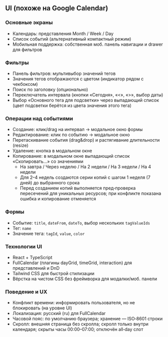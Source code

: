 ## UI (похоже на Google Calendar)

### Основные экраны

- Календарь: представления Month / Week / Day
- Список событий (альтернативный компактный режим)
 - Мобильная поддержка: собственная моб. панель навигации и drawer для фильтров

### Фильтры

- Панель фильтров: мультивыбор значений тегов
- Значения тегов отображаются с цветом (индикатор рядом с чекбоксом)
- Поиск по заголовку (опционально)
- Переключатель интервала (кнопки «Сегодня», «<», «>», выбор даты)
- Выбор «Основного тега для подсветки» через выпадающий список (цвет подсветки берётся из цвета значения этого тега)

### Операции над событиями

- Создание: клик/drag на интервал → модальное окно формы
- Редактирование: клик по событию → модальное окно
- Перетаскивание события (drag&drop) и растягивание длительности (resize)
- Удаление: кнопка в модальном окне
- Копирование: в модальном окне выпадающий список «Скопировать...» со значениями
  - На завтра / Через неделю / На 2 недели / На 3 недели / На 4 недели
  - Для 2–4 недель создаются серии копий с шагом 1 неделя (7 дней) до выбранного срока
  - Перед созданием копий выполняется пред‑проверка пересечений для уникальных ресурсов; при конфликте показана ошибка и копирование отменяется

### Формы

- Событие: `title`, `dateFrom`, `dateTo`, выбор нескольких `tagValueIds`
- Тег: `name`
- Значение тега: `tagId`, `value`, `color`

### Технологии UI

- React + TypeScript
- FullCalendar (плагины dayGrid, timeGrid, interaction) для представлений и DnD
- Tailwind CSS для быстрой стилизации
 - Вёрстка на чистом CSS без фреймворка для модалки/моб. панели

### Поведение и UX

- Конфликт времени: информировать пользователя, но не блокировать (на уровне UI)
- Локализация: русский (ru) для FullCalendar
- Часовой пояс: по умолчанию браузера; хранение — ISO‑8601 строки
- Скролл: внешняя страница без скролла; скролл только внутри календаря; скрыты часы 00:00–07:00; отключён all‑day слот


